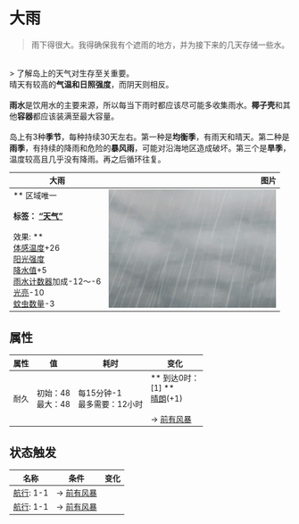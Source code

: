 # 大雨  
> 雨下得很大。我得确保我有个遮雨的地方，并为接下来的几天存储一些水。  
<br>  
> 了解岛上的天气对生存至关重要。<br>晴天有较高的<b>气温和日照强度</b>，而阴天则相反。<br><br><b>雨水</b>是饮用水的主要来源，所以每当下雨时都应该尽可能多收集雨水。<b>椰子壳</b>和其他<b>容器</b>都应该装满至最大容量。<br><br>岛上有3种<b>季节</b>，每种持续30天左右。第一种是<b>均衡季</b>，有雨天和晴天。第二种是<b>雨季</b>，有持续的降雨和危险的<b>暴风雨</b>，可能对沿海地区造成破坏。第三个是<b>旱季</b>，温度较高且几乎没有降雨。再之后循环往复。  
  
  大雨  |   图片   
 ----  |  ----:   
 ** 区域唯一 **<br><br>**标签：**	[“天气”](tag_Weather.md)<br><br>** 效果: **<br>[体感温度](TemperaturePerceived.md)+26<br>[阳光强度](SunStrength.md)<br>[降水值](RainValue.md)+5<br>[雨水计数器](RainCounter.md)加成-12～-6<br>[光亮](Light.md)-10<br>[蚊虫数量](BugPopulation.md)-3  |  <img decoding="async" src="Sprite/WeatherHeavyRain_0.png" href="a.md" style="max-width:300px;max-height:300px;">   
  
## 属性   
属性  |  值  |  耗时  |  变化  
----  |  ----  |  ----  |  ----  
耐久  |  初始：48<br>最大：48  |  每15分钟-1<br>最多需要：12小时  |  ** 到达0时： **<br>** [1] **<br>  [晴朗](TropicalIsland_ClearStart.md)(+1)<br><br>→ [前有风暴](OpenSea_StormFront.md)  
## 状态触发  
名称  |  条件  |  变化  
----  |  ----  |  ----  
  |  [航行](Sailed.md): 1-1  |  → [前有风暴](OpenSea_StormFront.md)  
  |  [航行](Sailed.md): 1-1  |  → [前有风暴](OpenSea_StormFront.md)  
